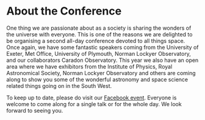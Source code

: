 # About the Conference

One thing we are passionate about as a society is sharing the wonders of the universe with everyone. 
This is one of the reasons we are delighted to be organising a second all-day conference devoted to all things space.
Once again, we have some fantastic speakers coming from the University of Exeter, Met Office, University of Plymouth, Norman Lockyer Observatory, and our collaborators Caradon Observatory. 
This year we also have an open area where we have exhibitors from the Institute of Physics, Royal Astronomical Society, Norman Lockyer Observatory and others are coming along to show you some of the wonderful astronomy and space science related things going on in the South West. 

To keep up to date, please do visit our [Facebook event](https://www.facebook.com/events/363757707750530/).
Everyone is welcome to come along for a single talk or for the whole day. 
We look forward to seeing you. 